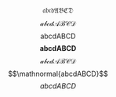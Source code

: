 $$\mathfrak{abcdABCD}$$$$\mathscr{abcdABCD}$$$$\mathrm{abcdABCD}$$ $$\mathbf{abcdABCD}$$ $$\mathcal{abcdABCD}$$$$\mathnormal{abcdABCD}$$$$abcdABCD$$
